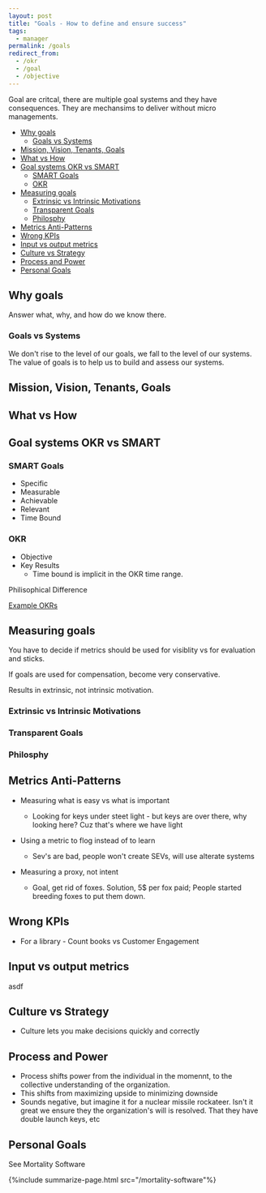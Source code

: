```yaml
---
layout: post
title: "Goals - How to define and ensure success"
tags:
  - manager
permalink: /goals
redirect_from:
  - /okr
  - /goal
  - /objective
---
```


Goal are critcal, there are multiple goal systems and they have consequences. They are mechansims to deliver without micro managements.

<!-- prettier-ignore-start -->

<!-- vim-markdown-toc-start -->

- [Why goals](#why-goals)
  - [Goals vs Systems](#goals-vs-systems)
- [Mission, Vision, Tenants, Goals](#mission-vision-tenants-goals)
- [What vs How](#what-vs-how)
- [Goal systems OKR vs SMART](#goal-systems-okr-vs-smart)
  - [SMART Goals](#smart-goals)
  - [OKR](#okr)
- [Measuring goals](#measuring-goals)
  - [Extrinsic vs Intrinsic Motivations](#extrinsic-vs-intrinsic-motivations)
  - [Transparent Goals](#transparent-goals)
  - [Philosphy](#philosphy)
- [Metrics Anti-Patterns](#metrics-anti-patterns)
- [Wrong KPIs](#wrong-kpis)
- [Input vs output metrics](#input-vs-output-metrics)
- [Culture vs Strategy](#culture-vs-strategy)
- [Process and Power](#process-and-power)
- [Personal Goals](#personal-goals)

<!-- vim-markdown-toc-end -->
<!-- prettier-ignore-end -->

## Why goals

Answer what, why, and how do we know there.

### Goals vs Systems

We don't rise to the level of our goals, we fall to the level of our systems. The value of goals is to help us to build and assess our systems.

## Mission, Vision, Tenants, Goals

## What vs How

## Goal systems OKR vs SMART

### SMART Goals

- Specific
- Measurable
- Achievable
- Relevant
- Time Bound

### OKR

- Objective
- Key Results
  - Time bound is implicit in the OKR time range.

Philisophical Difference

[Example OKRs](https://www.whatmatters.com/get-examples)

## Measuring goals

You have to decide if metrics should be used for visiblity vs for evaluation and sticks.

If goals are used for compensation, become very conservative.

Results in extrinsic, not intrinsic motivation.

### Extrinsic vs Intrinsic Motivations

### Transparent Goals

### Philosphy

## Metrics Anti-Patterns

- Measuring what is easy vs what is important

  - Looking for keys under steet light - but keys are over there, why looking here? Cuz that's where we have light

- Using a metric to flog instead of to learn

  - Sev's are bad, people won't create SEVs, will use alterate systems

- Measuring a proxy, not intent
  - Goal, get rid of foxes. Solution, 5\$ per fox paid; People started breeding foxes to put them down.

## Wrong KPIs

- For a library - Count books vs Customer Engagement

## Input vs output metrics

asdf

## Culture vs Strategy

- Culture lets you make decisions quickly and correctly

## Process and Power

- Process shifts power from the individual in the momennt, to the collective understanding of the organization.
- This shifts from maximizing upside to minimizing downside
- Sounds negative, but imagine it for a nuclear missile rockateer. Isn't it great we ensure they the organization's will is resolved. That they have double launch keys, etc

## Personal Goals

See Mortality Software

{%include summarize-page.html src="/mortality-software"%}
